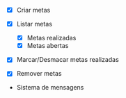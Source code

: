 - [x] Criar metas
- [x] Listar metas

  - [x] Metas realizadas
  - [x] Metas abertas

- [x] Marcar/Desmacar metas realizadas
- [x] Remover metas
- Sistema de mensagens
